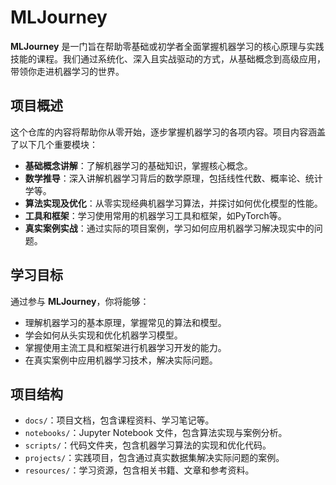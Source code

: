 # MLJourney

**MLJourney** 是一门旨在帮助零基础或初学者全面掌握机器学习的核心原理与实践技能的课程。我们通过系统化、深入且实战驱动的方式，从基础概念到高级应用，带领你走进机器学习的世界。

## 项目概述

这个仓库的内容将帮助你从零开始，逐步掌握机器学习的各项内容。项目内容涵盖了以下几个重要模块：

- **基础概念讲解**：了解机器学习的基础知识，掌握核心概念。
- **数学推导**：深入讲解机器学习背后的数学原理，包括线性代数、概率论、统计学等。
- **算法实现及优化**：从零实现经典机器学习算法，并探讨如何优化模型的性能。
- **工具和框架**：学习使用常用的机器学习工具和框架，如PyTorch等。
- **真实案例实战**：通过实际的项目案例，学习如何应用机器学习解决现实中的问题。

## 学习目标

通过参与 **MLJourney**，你将能够：

- 理解机器学习的基本原理，掌握常见的算法和模型。
- 学会如何从头实现和优化机器学习模型。
- 掌握使用主流工具和框架进行机器学习开发的能力。
- 在真实案例中应用机器学习技术，解决实际问题。

## 项目结构

- `docs/`：项目文档，包含课程资料、学习笔记等。
- `notebooks/`：Jupyter Notebook 文件，包含算法实现与案例分析。
- `scripts/`：代码文件夹，包含机器学习算法的实现和优化代码。
- `projects/`：实践项目，包含通过真实数据集解决实际问题的案例。
- `resources/`：学习资源，包含相关书籍、文章和参考资料。
